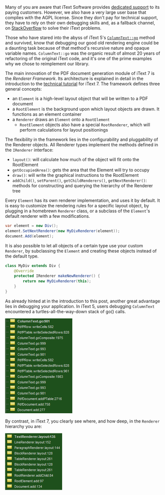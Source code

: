 Many of you are aware that iText Software provides [dedicated support](http://itextpdf.com/support) to its paying customers. However, we also have a very large user base that complies with the AGPL license. Since they don't pay for technical support, they have to rely on their own debugging skills and, as a fallback channel, on [StackOverflow](https://stackoverflow.com/questions/tagged/itext) to solve their iText problems.

Those who have stared into the abyss of iText 5's [`ColumnText::go`](https://github.com/itext/itextpdf/blob/develop/itext/src/main/java/com/itextpdf/text/pdf/ColumnText.java#L997) method and survived, know that debugging our good old rendering engine could be a daunting task because of that method's recursive nature and opaque variable names. `ColumnText::go` was the organic result of almost 20 years of refactoring of the original iText code, and it's one of the prime examples why we chose to reimplement our library.

The main innovation of the PDF document generation module of iText 7 is the *Renderer Framework*. Its architecture is explained in detail in the introduction to the [technical tutorial](http://developers.itextpdf.com/content/itext-7-building-blocks/we-start-overview-classes-and-interfaces) for iText 7. The framework defines three general concepts:

* an `Element` is a high-level layout object that will be written to a PDF document
* a `RootElement` is the background upon which layout objects are drawn. It functions as an element container
* a `Renderer` draws an `Element` onto a `RootElement`
	* `RootElement` objects also have a special `RootRenderer`, which will perform calculations for layout positionings
	
The flexibility in the framework lies in the configurability and pluggability of the Renderer objects. All Renderer types implement the methods defined in the `IRenderer` interface:

* `layout()`: will calculate how much of the object will fit onto the RootElement
* `getOccupiedArea()`: gets the area that the Element will try to occupy
* `draw()`: will write the graphical instructions to the RootElement
* `addChild()`, `setParent()`, `getChildRenderers()`, `getNextRenderer()`: methods for constructing and querying the hierarchy of the Renderer tree

Every `Element` has its own renderer implementation, and uses it by default. It is easy to customize the rendering rules for a specific layout object, by plugging in a homebrewn `Renderer` class, or a subclass of the `Element`'s default renderer with a few modifications.

```cs
var element = new Div();
element.SetNextRenderer(new MyDivRenderer(element));
document.Add(element);
```

It is also possible to let all objects of a certain type use your custom `Renderer`, by subclassing the `Element` and creating these objects instead of the default type.

```java
class MyDiv extends Div {
    @Override
    protected IRenderer makeNewRenderer() {
        return new MyDivRenderer(this);
    }
}
```

As already hinted at in the introduction to this post, another great advantage lies in debugging your application. In iText 5, users debugging `ColumnText` encountered a turtles-all-the-way-down stack of go() calls.

![Debugging a nested table in iText 5](./stackTrace5.png)

By contrast, in iText 7, you clearly see where, and how deep, in the `Renderer` hierarchy you are:

![Debugging a nested table in iText 7](./stackTrace7.png)